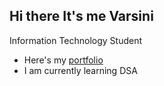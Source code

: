 ## Hi there It's me Varsini

Information Technology Student
- Here's my [portfolio](https://varsini03.neocities.org/Portfolio/)
- I am currently learning DSA 

